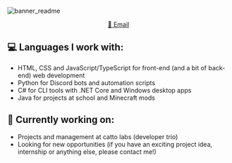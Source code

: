 ![banner_readme](https://github.com/trobonox/trobonox/assets/57040351/5de85f62-daed-423f-821a-4de212c8b68c)

<p align="center">
  <a href="mailto:hello@trobo.dev">📧 Email</a>
</p>

## 💻 Languages I work with:
- HTML, CSS and JavaScript/TypeScript for front-end (and a bit of back-end) web development
- Python for Discord bots and automation scripts
- C# for CLI tools with .NET Core and Windows desktop apps
- Java for projects at school and Minecraft mods

## 🔭 Currently working on:
- Projects and management at catto labs (developer trio)
- Looking for new opportunities (if you have an exciting project idea, internship or anything else, please contact me!)
